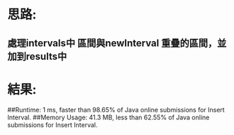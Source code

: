 # 思路: 
## 處理intervals中 區間與newInterval 重疊的區間，並加到results中
# 結果:
##Runtime: 1 ms, faster than 98.65% of Java online submissions for Insert Interval.
##Memory Usage: 41.3 MB, less than 62.55% of Java online submissions for Insert Interval.